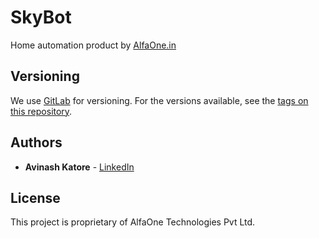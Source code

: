 # SkyBot

Home automation product by [AlfaOne.in](http://alfaone.in)

## Versioning

We use [GitLab](http://github.com/) for versioning. For the versions available, see the [tags on this repository](https://github.com/skybotgit/gateway).

## Authors

* **Avinash Katore** - [LinkedIn](https://www.linkedin.com/in/avinash-katore-91b09596/)

## License

This project is proprietary of AlfaOne Technologies Pvt Ltd.